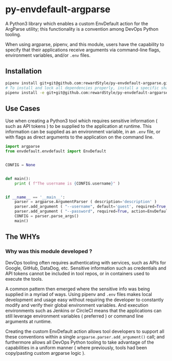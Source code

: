 # py-envdefault-argparse
A Python3 library which enables a custom EnvDefault action for the ArgParse utility; this functionality is a convention among DevOps Python tooling.

When using argparse, pipenv, and this module, users have the capability to
specify that their applications receive arguments via command-line flags,
environment variables, and/or `.env` files.

## Installation

```bash
pipenv install git+git@github.com:rewardStyle/py-envdefault-argparse.git#egg=envdefault
# To install and lock all dependencies properly, install a specific sha:
pipenv install -e git+git@github.com:rewardStyle/py-envdefault-argparse.git@<GIT_SHA>#egg=envdefault
```

## Use Cases

Use when creating a Python3 tool which requires sensitive information ( such as API tokens )
to be supplied to the application at runtime.
This information can be supplied as an environment variable, in an `.env` file,
or with flags as direct arguments to the application on the command line.

```python
import argparse
from envdefault.envdefault import EnvDefault


CONFIG = None


def main():
    print ( f"The username is {CONFIG.username}" )


if __name__ == '__main__':
    parser = argparse.ArgumentParser ( description='description' )
    parser.add_argument ( "--username", default='guest', required=True, action=EnvDefault )
    parser.add_argument ( "--password", required=True, action=EnvDefault )
    CONFIG = parser.parse_args()
    main()
```

## The WHYs

### Why was this module developed ?

DevOps tooling often requires authenticating with services,
such as APIs for Google, GitHub, DataDog, etc. Sensitive information
such as credentials and API tokens cannot be included in tool repos,
or in containers used to execute the tools.

A common pattern then emerged where the sensitive info was being supplied
in a myriad of ways. Using pipenv and `.env` files makes local development
and usage easy without requiring the developer to constantly modify and
verify their global environment variables.
And execution environments such as Jenkins or CircleCI means that
the applications can still leverage environment variables ( preferred )
or command line arguments at runtime.

Creating the custom EnvDefault action allows tool developers to support
all these conventions within a single `argparse.parser.add_argument()` call;
and furthermore allows all DevOps Python tooling to take advantage of
the capabilities in a uniform manner ( where previously, tools had been
copy/pasting custom argparse logic ).
